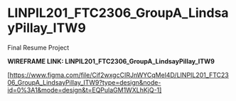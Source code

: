 # LINPIL201_FTC2306_GroupA_LindsayPillay_ITW9
Final Resume Project



**WIREFRAME LINK: LINPIL201_FTC2306_GroupA_LindsayPillay_ITW9**

[https://www.figma.com/file/Cif2wxgcCIRJnWYCqMel4D/LINPIL201_FTC2306_GroupA_LindsayPillay_ITW9?type=design&node-id=0%3A1&mode=design&t=EQPulaGM1WXLhKjQ-1]
